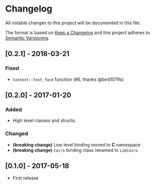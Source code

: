 # Changelog
All notable changes to this project will be documented in this file.

The format is based on [Keep a Changelog](http://keepachangelog.com/)
and this project adheres to [Semantic Versioning](http://semver.org/).

## [0.2.1] - 2018-03-21
### Fixed
- `Context::font_face` function (#6, thanks @bird1079s)

## [0.2.0] - 2017-01-20
### Added
- High level classes and structs.
### Changed
- **(breaking change)** Low level binding moved to **C** namespace
- **(breaking change)** `Cairo` binding class renamed to `LibCairo`

## [0.1.0] - 2017-05-18
- First release
